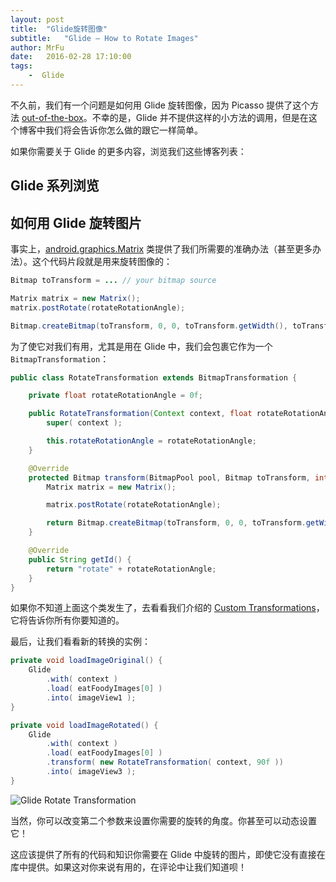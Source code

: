 ```yaml
---
layout: post
title:  "Glide旋转图像"
subtitle:   "Glide — How to Rotate Images"
author: MrFu
date:   2016-02-28 17:10:00
tags:
    -  Glide
---
```



不久前，我们有一个问题是如何用 Glide 旋转图像，因为 Picasso 提供了这个方法 [out-of-the-box](https://futurestud.io/blog/picasso-image-rotation-and-transformation)。不幸的是，Glide 并不提供这样的小方法的调用，但是在这个博客中我们将会告诉你怎么做的跟它一样简单。

如果你需要关于 Glide 的更多内容，浏览我们这些博客列表：

## Glide 系列浏览

## 如何用 Glide 旋转图片

事实上，[android.graphics.Matrix](http://developer.android.com/intl/zh-cn/reference/android/graphics/Matrix.html) 类提供了我们所需要的准确办法（甚至更多办法）。这个代码片段就是用来旋转图像的：

```java
Bitmap toTransform = ... // your bitmap source

Matrix matrix = new Matrix();  
matrix.postRotate(rotateRotationAngle);

Bitmap.createBitmap(toTransform, 0, 0, toTransform.getWidth(), toTransform.getHeight(), matrix, true);  
```

为了使它对我们有用，尤其是用在 Glide 中，我们会包裹它作为一个 `BitmapTransformation`：

```java
public class RotateTransformation extends BitmapTransformation {

    private float rotateRotationAngle = 0f;

    public RotateTransformation(Context context, float rotateRotationAngle) {
        super( context );

        this.rotateRotationAngle = rotateRotationAngle;
    }

    @Override
    protected Bitmap transform(BitmapPool pool, Bitmap toTransform, int outWidth, int outHeight) {
        Matrix matrix = new Matrix();

        matrix.postRotate(rotateRotationAngle);

        return Bitmap.createBitmap(toTransform, 0, 0, toTransform.getWidth(), toTransform.getHeight(), matrix, true);
    }

    @Override
    public String getId() {
        return "rotate" + rotateRotationAngle;
    }
}
```

如果你不知道上面这个类发生了，去看看我们介绍的 [Custom Transformations](https://futurestud.io/blog/glide-custom-transformation)，它将告诉你所有你要知道的。

最后，让我们看看新的转换的实例：

```java
private void loadImageOriginal() {  
    Glide
        .with( context )
        .load( eatFoodyImages[0] )
        .into( imageView1 );
}

private void loadImageRotated() {  
    Glide
        .with( context )
        .load( eatFoodyImages[0] )
        .transform( new RotateTransformation( context, 90f ))
        .into( imageView3 );
}
```

![Glide Rotate Transformation](https://futurestud.io/blog/content/images/2016/02/glide-rotate.png)

当然，你可以改变第二个参数来设置你需要的旋转的角度。你甚至可以动态设置它！

这应该提供了所有的代码和知识你需要在 Glide 中旋转的图片，即使它没有直接在库中提供。如果这对你来说有用的，在评论中让我们知道呗！